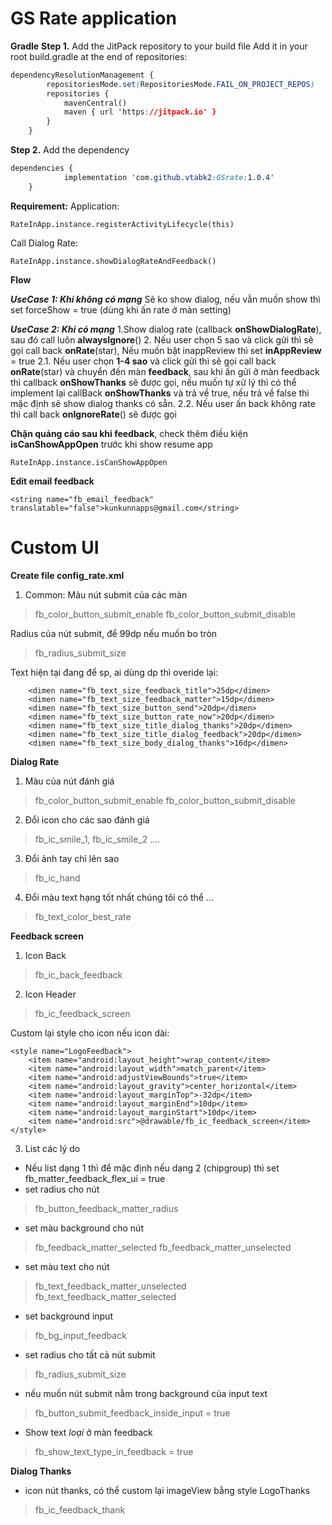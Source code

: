 # GS Rate application
**Gradle**
**Step 1.** Add the JitPack repository to your build file
Add it in your root build.gradle at the end of repositories:
```css
dependencyResolutionManagement {
		repositoriesMode.set(RepositoriesMode.FAIL_ON_PROJECT_REPOS)
		repositories {
			mavenCentral()
			maven { url 'https://jitpack.io' }
		}
	}
```
**Step 2.** Add the dependency
```css
dependencies {
	        implementation 'com.github.vtabk2:GSrate:1.0.4'
	}
```
**Requirement:**
Application:

    RateInApp.instance.registerActivityLifecycle(this)

Call Dialog Rate: 

    RateInApp.instance.showDialogRateAndFeedback()



**Flow**

***UseCase 1: Khi không có mạng***
Sẽ ko show dialog, nếu vẫn muốn show thì set forceShow = true (dùng khi ấn rate ở màn setting)

***UseCase 2: Khi có mạng***
1.Show dialog rate (callback **onShowDialogRate**), sau đó call luôn **alwaysIgnore**()
2. Nếu user chọn 5 sao và click gửi thì sẽ gọi call back **onRate**(star), Nếu muốn bật inappReview thì set **inAppReview** = true
2.1. Nếu user chọn **1-4 sao** và click gửi thì sẽ gọi call back **onRate**(star) và chuyển đến màn **feedback**, sau khi ấn gửi ở màn feedback thì callback **onShowThanks** sẽ được gọi, nếu muốn tự xử lý thì có thể implement lại callBack **onShowThanks** và trả về true, nếu trả về false thì mặc định sẽ show dialog thanks có sẵn.
2.2. Nếu user ấn back không rate thì call back **onIgnoreRate**() sẽ được gọi

**Chặn quảng cáo sau khi feedback**, check thêm điều kiện **isCanShowAppOpen** trước  khi show resume app

    RateInApp.instance.isCanShowAppOpen

**Edit email feedback**

    <string name="fb_email_feedback" translatable="false">kunkunnapps@gmail.com</string>


# Custom UI

**Create file config_rate.xml**

 1. Common:
Màu nút submit của các màn 
> fb_color_button_submit_enable
> fb_color_button_submit_disable

Radius của nút submit, để 99dp nếu muốn bo tròn

> fb_radius_submit_size
> 
Text hiện tại đang để sp, ai dùng dp thì overide lại: 

	    <dimen name="fb_text_size_feedback_title">25dp</dimen>
        <dimen name="fb_text_size_feedback_matter">15dp</dimen>
        <dimen name="fb_text_size_button_send">20dp</dimen>
        <dimen name="fb_text_size_button_rate_now">20dp</dimen>
        <dimen name="fb_text_size_title_dialog_thanks">20dp</dimen>
        <dimen name="fb_text_size_title_dialog_feedback">20dp</dimen>
        <dimen name="fb_text_size_body_dialog_thanks">16dp</dimen>

**Dialog Rate**
 1. Màu của nút đánh giá

> fb_color_button_submit_enable 
> fb_color_button_submit_disable

2. Đổi icon cho các sao đánh giá

> fb_ic_smile_1, fb_ic_smile_2 ....

3. Đổi ảnh tay chỉ lên sao

> fb_ic_hand

4. Đổi màu text hạng tốt nhất chúng tôi có thể ...

> fb_text_color_best_rate

**Feedback screen**

1. Icon Back

> fb_ic_back_feedback
2. Icon Header
> 
> fb_ic_feedback_screen

Custom lại style cho icon nếu icon dài:  

    <style name="LogoFeedback">   
	    <item name="android:layout_height">wrap_content</item>
        <item name="android:layout_width">match_parent</item>
        <item name="android:adjustViewBounds">true</item>
        <item name="android:layout_gravity">center_horizontal</item>
        <item name="android:layout_marginTop">-32dp</item>
        <item name="android:layout_marginEnd">10dp</item> 
        <item name="android:layout_marginStart">10dp</item> 
        <item name="android:src">@drawable/fb_ic_feedback_screen</item>   
    </style>
    
3. List các lý do
- Nếu list dạng 1 thì để mặc định nếu dạng 2 (chipgroup) thì set fb_matter_feedback_flex_ui = true
- set radius cho nút

> fb_button_feedback_matter_radius
- set màu background cho nút

> fb_feedback_matter_selected 
> fb_feedback_matter_unselected

- set màu text cho nút

> fb_text_feedback_matter_unselected
>  fb_text_feedback_matter_selected

- set background input

> fb_bg_input_feedback

- set radius cho tất cả nút submit

> fb_radius_submit_size

- nếu muốn nút submit nằm trong background của input text

> fb_button_submit_feedback_inside_input = true

- Show text *loại* ở màn feedback

> fb_show_text_type_in_feedback = true

**Dialog Thanks**
- icon nút thanks, có thể custom lại imageView bằng style LogoThanks

> fb_ic_feedback_thank

